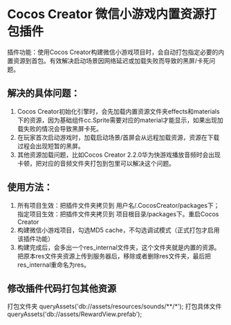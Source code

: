 # Cocos Creator 微信小游戏内置资源打包插件

插件功能：使用Cocos Creator构建微信小游戏项目时，会自动打包指定必要的内置资源到首包。有效解决启动场景因网络延迟或加载失败而导致的黑屏/卡死问题。

## 解决的具体问题：
1. Cocos Creator初始化引擎时，会先加载内置资源文件夹effects和materials下的资源，因为基础组件cc.Sprite需要对应的material才能显示，如果出现加载失败的情况会导致黑屏卡死。
2. 在玩家首次启动游戏时，加载启动场景/首屏会从远程加载资源，资源在下载过程会出现短暂的黑屏。
3. 其他资源加载问题，比如Cocos Creator 2.2.0华为快游戏播放音频时会出现卡顿，把对应的音频文件夹打包到包里可以解决这个问题。

## 使用方法：
1. 所有项目生效：把插件文件夹拷贝到 用户名/.CocosCreator/packages下；指定项目生效：把插件文件夹拷贝到 项目根目录/packages下。重启Cocos Creator
2. 构建微信小游戏项目，勾选MD5 cache，不勾选调试模式（正式打包才启用该插件功能）
3. 构建完成后，会多出一个res_internal文件夹，这个文件夹就是内置的资源。把原本res文件夹资源上传到服务器后，移除或者删除res文件夹，最后把res_internal重命名为res。

## 修改插件代码打包其他资源
打包文件夹 queryAssets('db://assets/resources/sounds/**/*');
打包具体文件 queryAssets('db://assets/RewardView.prefab');